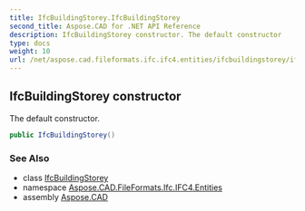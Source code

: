 ```yaml
---
title: IfcBuildingStorey.IfcBuildingStorey
second_title: Aspose.CAD for .NET API Reference
description: IfcBuildingStorey constructor. The default constructor
type: docs
weight: 10
url: /net/aspose.cad.fileformats.ifc.ifc4.entities/ifcbuildingstorey/ifcbuildingstorey/
---
```

## IfcBuildingStorey constructor

The default constructor.

```csharp
public IfcBuildingStorey()
```

### See Also

* class [IfcBuildingStorey](../)
* namespace [Aspose.CAD.FileFormats.Ifc.IFC4.Entities](../../ifcbuildingstorey/)
* assembly [Aspose.CAD](../../../)



